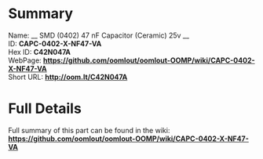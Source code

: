 
Summary
=================
  
Name: __ SMD (0402) 47 nF Capacitor (Ceramic) 25v __    
ID: __CAPC-0402-X-NF47-VA__   
Hex ID: __C42N047A__   
WebPage: __https://github.com/oomlout/oomlout-OOMP/wiki/CAPC-0402-X-NF47-VA__   
Short URL: __http://oom.lt/C42N047A__   

Full Details
==========================
Full summary of this part can be found in the wiki:   
__https://github.com/oomlout/oomlout-OOMP/wiki/CAPC-0402-X-NF47-VA__    

